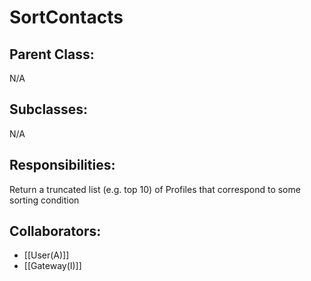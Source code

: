 # SortContacts

## Parent Class:
N/A

## Subclasses:
N/A

## Responsibilities:
Return a truncated list (e.g. top 10) of Profiles that correspond to some sorting condition

## Collaborators:
- [[User(A)]]
- [[Gateway(I)]]